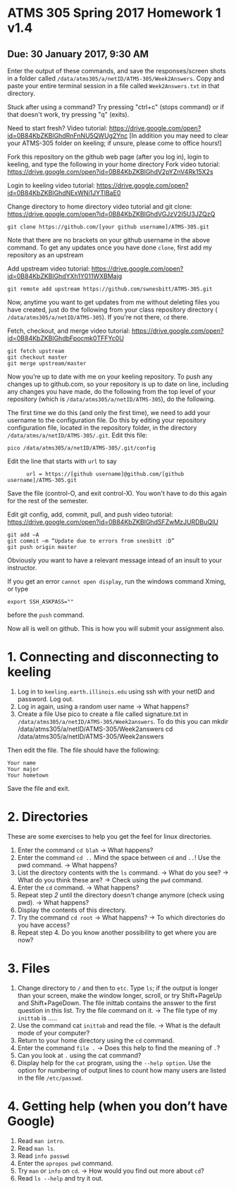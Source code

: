 # ATMS 305 Spring 2017 Homework 1  v1.4
## Due: 30 January 2017, 9:30 AM
Enter the output of these commands, and save the responses/screen shots in a folder called `/data/atms305/a/netID/ATMS-305/Week2Answers`.  Copy and paste your entire terminal session in a file called `Week2Answers.txt` in that directory.

Stuck after using a command?
Try pressing "ctrl+c" (stops command) or if that doesn't work, try pressing "q" (exits).

Need to start fresh?
Video tutorial: https://drive.google.com/open?id=0B84KbZKBlGhdRnFnNU5QWUg2Ync
[In addition you may need to clear your ATMS-305 folder on keeling; if unsure, please come to office hours!]

Fork this repository on the github web page (after you log in), login to keeling, and type the following in your home directory
Fork video tutorial: https://drive.google.com/open?id=0B84KbZKBlGhdV2pYZnV4Rk15X2s

Login to keeling video tutorial: https://drive.google.com/open?id=0B84KbZKBlGhdNExWNi1JYTlBaE0

Change directory to home directory video tutorial and git clone: https://drive.google.com/open?id=0B84KbZKBlGhdVGJzV2I5U3JZQzQ


```
git clone https://github.com/[your github username]/ATMS-305.git
```

Note that there are no brackets on your github username in the above command.  To get any updates once you have done `clone`, first add my repository as an upstream

Add upstream video tutorial: https://drive.google.com/open?id=0B84KbZKBlGhdYXh1Y011WXBMajg
```
git remote add upstream https://github.com/swnesbitt/ATMS-305.git
```
Now, anytime you want to get updates from me without deleting files you have created, just do the following from your class repository directory ( `/data/atms305/a/netID/ATMS-305`).  If you're not there, `cd` there.

Fetch, checkout, and merge video tutorial: https://drive.google.com/open?id=0B84KbZKBlGhdbFpocmk0TFFYc0U
```
git fetch upstream
git checkout master
git merge upstream/master
```
Now you’re up to date with me on your keeling repository.
To push any changes up to github.com, so your repository is up to date on line, including any changes you have made, do the following from the top level of your repository (which is `/data/atms305/a/netID/ATMS-305`), do the following.

The first time we do this (and only the first time), we need to add your username to the configuration file.  Do this by editing your repository configuration file, located in the repository folder, in the directory `/data/atms/a/netID/ATMS-305/.git`.  Edit this file:
```
pico /data/atms305/a/netID/ATMS-305/.git/config
```
Edit the line that starts with `url` to say
```
      url = https://[github username]@github.com/[github username]/ATMS-305.git
```
Save the file (control-O, and exit control-X).  You won't have to do this again for the rest of the semester.

Edit git config, add, commit, pull, and push video tutorial: https://drive.google.com/open?id=0B84KbZKBlGhdSFZwMzJURDBuQlU
```
git add –A
git commit –m “Update due to errors from snesbitt :D”
git push origin master
```
Obviously you want to have a relevant message intead of an insult to your instructor.

If you get an error `cannot open display`, run the windows command Xming, or type
```
export SSH_ASKPASS=""
```
before the `push` command.

Now all is well on github.  This is how you will submit your assignment also.

# 1. Connecting and disconnecting to keeling
1.	Log in to `keeling.earth.illinois.edu` using ssh with your netID and password. Log out.
2.	Log in again, using a random user name
-> What happens?
2. Create a file
Use pico to create a file called signature.txt in `/data/atms305/a/netID/ATMS-305/Week2answers`.
To do this you can
mkdir /data/atms305/a/netID/ATMS-305/Week2answers
cd /data/atms305/a/netID/ATMS-305/Week2answers

Then edit the file.
The file should have the following:
```
Your name
Your major
Your hometown
```
Save the file and exit.
# 2. Directories
These are some exercises to help you get the feel for linux directories.
1.	Enter the command `cd blah`
-> What happens?
2.	Enter the command `cd ..`
Mind the space between `cd` and `..`! Use the pwd command.
-> What happens?
3.	List the directory contents with the `ls` command.
-> What do you see?
-> What do you think these are?
-> Check using the `pwd` command.
4.	Enter the `cd` command.
-> What happens?
5.	Repeat step *2* until the directory doesn't change anymore (check using pwd).
-> What happens?
6.	Display the contents of this directory.
7.	Try the command `cd root`
-> What happens?
-> To which directories do you have access?
8.	Repeat step 4.
Do you know another possibility to get where you are now?

# 3. Files
1.	Change directory to `/` and then to `etc`. Type `ls`; if the output is longer than your screen, make the window longer, scroll, or try Shift+PageUp and Shift+PageDown.
The file inittab contains the answer to the first question in this list. Try the file command on it.
-> The file type of my `inittab` is .....
1. Use the command cat `inittab` and read the file.
-> What is the default mode of your computer?
1.	Return to your home directory using the `cd` command.
1.	Enter the command `file .`
-> Does this help to find the meaning of `.`?
1.	Can you look at `.` using the cat command?
1.	Display help for the `cat` program, using the `--help option`. Use the option for numbering of output lines to count how many users are listed in the file `/etc/passwd`.

# 4. Getting help (when you don’t have Google)
1.	Read `man intro`.
1.	Read `man ls`.
1.	Read `info passwd`
1. Enter the `apropos pwd` command.
1.	Try `man` or `info` on `cd`.
-> How would you find out more about `cd`?
1.	Read `ls --help` and try it out.
